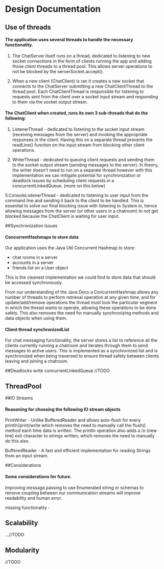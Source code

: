 # Design Documentation

## Use of threads

#### The application uses several threads to handle the necessary functionality.

1. The ChatServer itself runs on a thread, dedicated to listening to new socket connections 
in the form of clients running the app and adding those client threads to a thread pool. 
This allows server operations to not be blocked by the serverSocket.accept().

2. When a new client (ChatClient) is ran it creates a new socket that connects to the ChatServer submitting a new 
ChatClientThread to the thread pool. Each ChatClientThread is responsible for listening to requests sent 
from the client over a socket input stream and responding to them via the socket output stream.

#### The ChatClient when created, runs its own 3 sub-threads that do the following:

1. ListenerThread - dedicated to listening to the socket input stream (receiving messages from the server) 
and invoking the appropriate responses in the client. Having this on a separate thread prevents the 
readLine() function on the input stream from blocking other client operations.

2. WriterThread - dedicated to queuing client requests and sending them to the socket output stream 
(sending messages to the server). In theory, the writer doesn't need to run on a separate thread however 
with this implementation we can mitigate potential for synchronization or deadlock issues by scheduling client requests in a 
concurrentLinkedQueue. (more on this below)

5.ConsoleListenerThread - dedicated to listening to user input from the command line and sending it back to the client 
to be handled. This is essential to solve our final blocking issue with listening to System.in, hence allowing messages 
from the server (or other users in a chatroom) to not get blocked because the ChatClient is waiting for user input. 

##Synchronization Issues 
#### ConcurrentHashmaps to store data
Our application uses the Java Util Concurrent Hashmap to store:
- chat rooms in a server
- accounts in a server
- friends list on a User object

This is the cleanest implementation we could find to store data that should be accessed synchronously.

From our understanding of the Java Docs a ConcurrentHashmap allows any number of threads to perform 
retrieval operation at any given time, and for update/add/remove operations the thread must lock the particular 
segment in which the thread wants to operate, allowing these operations to be done safely. 
This also removes the need for manually synchronizing methods and data objects when using them. 

#### Client thread synchronizedList
For chat messaging functionality, the server stores a list to reference all the clients currently 
running a chatroom and iterates through them to send messages to active users. 
This is implemented as a synchronized list and is synchronized when being traversed to ensure thread 
safety between clients leaving and joining a chatroom.

##Deadlocks
write concurrentLinkedQueue
//TODO

## ThreadPool

##IO Streams
#### Reasoning for choosing the following IO stream objects
PrintWriter - Unlike BufferedReader and allows auto-flush for every println/print/write which
removes the need to manually call the flush() method each time data is written.
The println operation also adds a /n (new line) exit character to strings written, which removes the
need to manually do this also.
 
BufferedReader - A fast and efficient implementation for reading Strings from an input stream.

##Considerations
#### Some considerations for future.
Improving message passing to use Enumerated string or schemas to remove coupling between our 
communication streams will improve readability and human error.  

missing functionality - 

## Scalability
...//TODO

## Modularity
//TODO